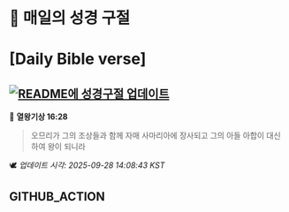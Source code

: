 # 🙏 매일의 성경 구절
# [Daily Bible verse]
## [![README에 성경구절 업데이트](https://github.com/DONGSUKA/first_test/actions/workflows/update-readme-bible.yml/badge.svg)](https://github.com/DONGSUKA/first_test/actions/workflows/update-readme-bible.yml)
<!-- START_BIBLE_VERSE -->
📖 **열왕기상 16:28**
> 오므리가 그의 조상들과 함께 자매 사마리아에 장사되고 그의 아들 아합이 대신하여 왕이 되니라

🕊️ _업데이트 시각: 2025-09-28 14:08:43 KST_
  <!-- END_BIBLE_VERSE -->
## GITHUB_ACTION
